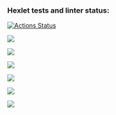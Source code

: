 ### Hexlet tests and linter status:
[![Actions Status](https://github.com/AleksandraSolonevich/frontend-project-lvl1/workflows/hexlet-check/badge.svg)](https://github.com/AleksandraSolonevich/frontend-project-lvl1/actions)

<a href="https://codeclimate.com/github/AleksandraSolonevich/frontend-project-lvl1/maintainability"><img src="https://api.codeclimate.com/v1/badges/a2459e6ac672b5c09fb0/maintainability" /></a>

<a href="https://asciinema.org/a/WJvZX51IdzbPmoNAhuD3662l4" target="_blank"><img src="https://asciinema.org/a/WJvZX51IdzbPmoNAhuD3662l4.svg" /></a>

<a href="https://asciinema.org/a/Fb1Xyq3YVKK6ZlWRK2P871bqz" target="_blank"><img src="https://asciinema.org/a/Fb1Xyq3YVKK6ZlWRK2P871bqz.svg" /></a>

<a href="https://asciinema.org/a/SjbuLVhlztWw1T59S0MW6jJh9" target="_blank"><img src="https://asciinema.org/a/SjbuLVhlztWw1T59S0MW6jJh9.svg" /></a>

<a href="https://asciinema.org/a/PKpJiSdHYsfoYTAfGLbbOt35e" target="_blank"><img src="https://asciinema.org/a/PKpJiSdHYsfoYTAfGLbbOt35e.svg" /></a>

<a href="https://asciinema.org/a/yR4fS1YPGr6z0T5UTBobMV41K" target="_blank"><img src="https://asciinema.org/a/yR4fS1YPGr6z0T5UTBobMV41K.svg" /></a>